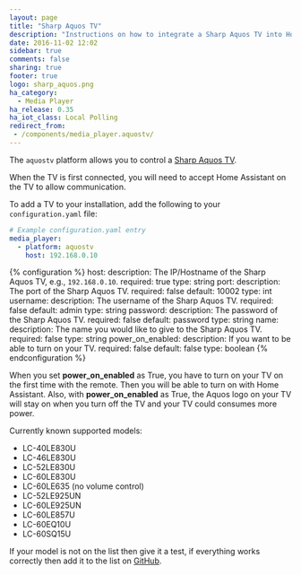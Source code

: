 ```yaml
---
layout: page
title: "Sharp Aquos TV"
description: "Instructions on how to integrate a Sharp Aquos TV into Home Assistant."
date: 2016-11-02 12:02
sidebar: true
comments: false
sharing: true
footer: true
logo: sharp_aquos.png
ha_category:
  - Media Player
ha_release: 0.35
ha_iot_class: Local Polling
redirect_from:
 - /components/media_player.aquostv/
---
```


The `aquostv` platform allows you to control a [Sharp Aquos TV](http://www.sharp-world.com/aquos/en/index.html).

When the TV is first connected, you will need to accept Home Assistant on the TV to allow communication.

To add a TV to your installation, add the following to your `configuration.yaml` file:

```yaml
# Example configuration.yaml entry
media_player:
  - platform: aquostv
    host: 192.168.0.10
```

{% configuration %}
host:
  description: The IP/Hostname of the Sharp Aquos TV, e.g., `192.168.0.10`.
  required: true
  type: string
port:
  description: The port of the Sharp Aquos TV.
  required: false
  default: 10002
  type: int
username:
  description: The username of the Sharp Aquos TV.
  required: false
  default: admin
  type: string
password:
  description: The password of the Sharp Aquos TV.
  required: false
  default: password
  type: string
name:
  description: The name you would like to give to the Sharp Aquos TV.
  required: false
  type: string
power_on_enabled:
  description: If you want to be able to turn on your TV.
  required: false
  default: false
  type: boolean
{% endconfiguration %}

<div class='note warning'>

When you set **power_on_enabled** as True, you have to turn on your TV on the first time with the remote.
Then you will be able to turn on with Home Assistant.
Also, with **power_on_enabled** as True, the Aquos logo on your TV will stay on when you turn off the TV and your TV could consumes more power.

</div>

Currently known supported models:

- LC-40LE830U
- LC-46LE830U
- LC-52LE830U
- LC-60LE830U
- LC-60LE635 (no volume control)
- LC-52LE925UN
- LC-60LE925UN
- LC-60LE857U
- LC-60EQ10U
- LC-60SQ15U

If your model is not on the list then give it a test, if everything works correctly then add it to the list on [GitHub](https://github.com/home-assistant/home-assistant.github.io/tree/current/source/_components/media_player.aquostv.markdown).
